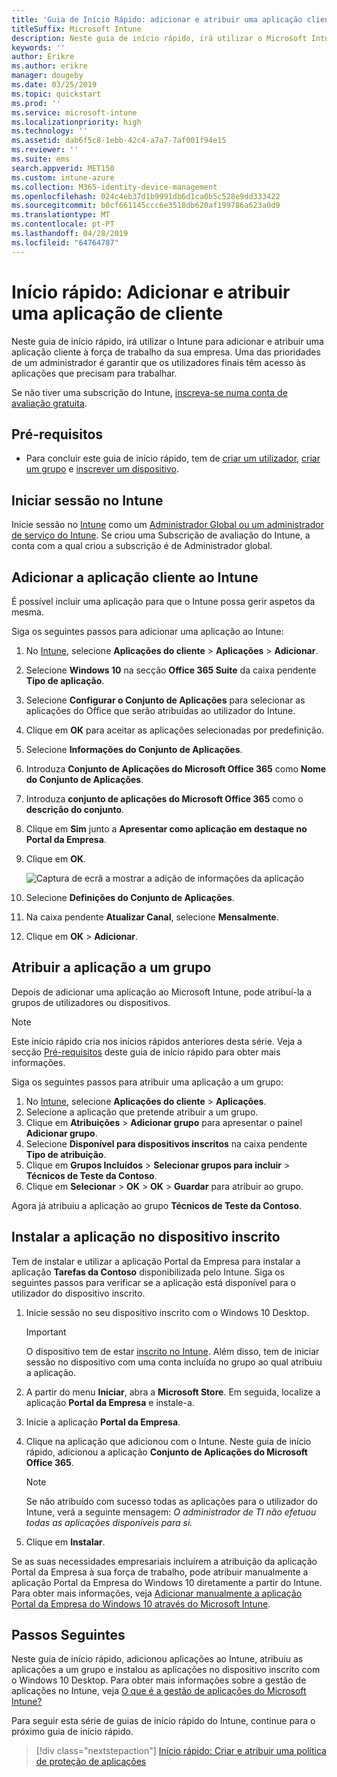 ```yaml
---
title: 'Guia de Início Rápido: adicionar e atribuir uma aplicação cliente'
titleSuffix: Microsoft Intune
description: Neste guia de início rápido, irá utilizar o Microsoft Intune para adicionar e atribuir uma aplicação cliente.
keywords: ''
author: Erikre
ms.author: erikre
manager: dougeby
ms.date: 03/25/2019
ms.topic: quickstart
ms.prod: ''
ms.service: microsoft-intune
ms.localizationpriority: high
ms.technology: ''
ms.assetid: dab6f5c8-1ebb-42c4-a7a7-7af001f94e15
ms.reviewer: ''
ms.suite: ems
search.appverid: MET150
ms.custom: intune-azure
ms.collection: M365-identity-device-management
ms.openlocfilehash: 024c4eb37d1b9991db6d1ca0b5c528e9dd333422
ms.sourcegitcommit: b0cf661145ccc6e3518db620af199786a623a0d9
ms.translationtype: MT
ms.contentlocale: pt-PT
ms.lasthandoff: 04/28/2019
ms.locfileid: "64764787"
---
```

# <a name="quickstart-add-and-assign-a-client-app"></a>Início rápido: Adicionar e atribuir uma aplicação de cliente

Neste guia de início rápido, irá utilizar o Intune para adicionar e atribuir uma aplicação cliente à força de trabalho da sua empresa. Uma das prioridades de um administrador é garantir que os utilizadores finais têm acesso às aplicações que precisam para trabalhar. 

Se não tiver uma subscrição do Intune, [inscreva-se numa conta de avaliação gratuita](free-trial-sign-up.md).

## <a name="prerequisites"></a>Pré-requisitos

- Para concluir este guia de início rápido, tem de [criar um utilizador](quickstart-create-user.md), [criar um grupo](quickstart-create-group.md) e [inscrever um dispositivo](quickstart-setup-auto-enrollment.md).

## <a name="sign-in-to-intune"></a>Iniciar sessão no Intune

Inicie sessão no [Intune](https://aka.ms/intuneportal) como um [Administrador Global ou um administrador de serviço do Intune](users-add.md#types-of-administrators). Se criou uma Subscrição de avaliação do Intune, a conta com a qual criou a subscrição é de Administrador global.

## <a name="add-the-client-app-to-intune"></a>Adicionar a aplicação cliente ao Intune

É possível incluir uma aplicação para que o Intune possa gerir aspetos da mesma. 

Siga os seguintes passos para adicionar uma aplicação ao Intune:

1. No [Intune](https://aka.ms/intuneportal), selecione **Aplicações do cliente** > **Aplicações** > **Adicionar**. 
2. Selecione **Windows 10** na secção **Office 365 Suite** da caixa pendente **Tipo de aplicação**.
3. Selecione **Configurar o Conjunto de Aplicações** para selecionar as aplicações do Office que serão atribuídas ao utilizador do Intune.
4. Clique em **OK** para aceitar as aplicações selecionadas por predefinição.
5. Selecione **Informações do Conjunto de Aplicações**.
6. Introduza **Conjunto de Aplicações do Microsoft Office 365** como **Nome do Conjunto de Aplicações**.
7. Introduza **conjunto de aplicações do Microsoft Office 365** como o **descrição do conjunto**.
8. Clique em **Sim** junto a **Apresentar como aplicação em destaque no Portal da Empresa**.
9. Clique em **OK**.

    ![Captura de ecrã a mostrar a adição de informações da aplicação](media/quickstart-add-assign-app/quickstart-add-assign-app-01.png)

8. Selecione **Definições do Conjunto de Aplicações**.
9. Na caixa pendente **Atualizar Canal**, selecione **Mensalmente**.
10. Clique em **OK** > **Adicionar**.

## <a name="assign-the-app-to-a-group"></a>Atribuir a aplicação a um grupo

Depois de adicionar uma aplicação ao Microsoft Intune, pode atribuí-la a grupos de utilizadores ou dispositivos.

> [!NOTE]
> Este início rápido cria nos inícios rápidos anteriores desta série. Veja a secção [Pré-requisitos](quickstart-add-assign-app.md#prerequisites) deste guia de início rápido para obter mais informações.

Siga os seguintes passos para atribuir uma aplicação a um grupo:
1. No [Intune](https://aka.ms/intuneportal), selecione **Aplicações do cliente** > **Aplicações**. 
2. Selecione a aplicação que pretende atribuir a um grupo.   
3. Clique em **Atribuições** > **Adicionar grupo** para apresentar o painel **Adicionar grupo**.
4. Selecione **Disponível para dispositivos inscritos** na caixa pendente **Tipo de atribuição**. 
5. Clique em **Grupos Incluídos** > **Selecionar grupos para incluir** > **Técnicos de Teste da Contoso**.
6. Clique em **Selecionar** > **OK** > **OK** > **Guardar** para atribuir ao grupo.

Agora já atribuiu a aplicação ao grupo **Técnicos de Teste da Contoso**.

## <a name="install-the-app-on-the-enrolled-device"></a>Instalar a aplicação no dispositivo inscrito

Tem de instalar e utilizar a aplicação Portal da Empresa para instalar a aplicação **Tarefas da Contoso** disponibilizada pelo Intune. Siga os seguintes passos para verificar se a aplicação está disponível para o utilizador do dispositivo inscrito.

1. Inicie sessão no seu dispositivo inscrito com o Windows 10 Desktop.

    > [!IMPORTANT]
    > O dispositivo tem de estar [inscrito no Intune](quickstart-enroll-windows-device.md). Além disso, tem de iniciar sessão no dispositivo com uma conta incluída no grupo ao qual atribuiu a aplicação.

2. A partir do menu **Iniciar**, abra a **Microsoft Store**. Em seguida, localize a aplicação **Portal da Empresa** e instale-a.
3. Inicie a aplicação **Portal da Empresa**.
4. Clique na aplicação que adicionou com o Intune. Neste guia de início rápido, adicionou a aplicação **Conjunto de Aplicações do Microsoft Office 365**.

    > [!NOTE]
    > Se não atribuído com sucesso todas as aplicações para o utilizador do Intune, verá a seguinte mensagem: *O administrador de TI não efetuou todas as aplicações disponíveis para si.*

5. Clique em **Instalar**.

Se as suas necessidades empresariais incluírem a atribuição da aplicação Portal da Empresa à sua força de trabalho, pode atribuir manualmente a aplicação Portal da Empresa do Windows 10 diretamente a partir do Intune. Para obter mais informações, veja [Adicionar manualmente a aplicação Portal da Empresa do Windows 10 através do Microsoft Intune](store-apps-company-portal-app.md).

## <a name="next-steps"></a>Passos Seguintes

Neste guia de início rápido, adicionou aplicações ao Intune, atribuiu as aplicações a um grupo e instalou as aplicações no dispositivo inscrito com o Windows 10 Desktop. Para obter mais informações sobre a gestão de aplicações no Intune, veja [O que é a gestão de aplicações do Microsoft Intune?](app-management.md)

Para seguir esta série de guias de início rápido do Intune, continue para o próximo guia de início rápido.

> [!div class="nextstepaction"]
> [Início rápido: Criar e atribuir uma política de proteção de aplicações](quickstart-create-assign-app-policy.md)
